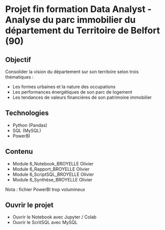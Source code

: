 # Projet fin formation Data Analyst - Analyse du parc immobilier du département du Territoire de Belfort (90)

## Objectif 
Consolider la vision du département sur son territoire selon trois thématiques : 
- Les formes urbaines et la nature des occupations
- Les performances énergétiques de son parc de logement
- Les tendances de valeurs financières de son patrimoine immobilier

## Technologies
- Python (Pandas)
- SQL (MySQL)
- PowerBI

## Contenu
- Module 6_Notebook_BROYELLE Olivier
- Module 6_Rapport_BROYELLE Olivier
- Module 6_ScriptSQL_BROYELLE Olivier
- Module 6_Synthèse_BROYELLE Olivier

Nota : fichier PowerBI trop volumineux

## Ouvrir le projet
- Ouvrir le Notebook avec Jupyter / Colab
- Ouvrir le ScritSQL avec MySQL
